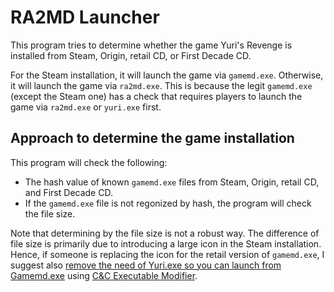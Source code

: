 # RA2MD Launcher

This program tries to determine whether the game Yuri's Revenge is installed from Steam, Origin, retail CD, or First Decade CD.

For the Steam installation, it will launch the game via `gamemd.exe`. Otherwise, it will launch the game via `ra2md.exe`. This is because the legit `gamemd.exe` (except the Steam one) has a check that requires players to launch the game via `ra2md.exe` or `yuri.exe` first.

## Approach to determine the game installation

This program will check the following:
- The hash value of known `gamemd.exe` files from Steam, Origin, retail CD, and First Decade CD.
- If the `gamemd.exe` file is not regonized by hash, the program will check the file size. 

Note that determining by the file size is not a robust way. The difference of file size is primarily due to introducing a large icon in the Steam installation. Hence, if someone is replacing the icon for the retail version of `gamemd.exe`, I suggest also [remove the need of Yuri.exe so you can launch from Gamemd.exe](http://www.ppmsite.com/forum/viewtopic.php?t=38645) using [C&C Executable Modifier](https://ppmforums.com/topic-37926/cc-executable-modifier/).
